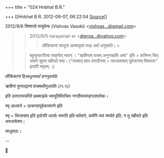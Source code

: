 +++
title = "024 Hnbhat B.R."

+++
[[Hnbhat B.R.	2012-09-07, 06:22:04 [Source](https://groups.google.com/g/bvparishat/c/LdSKkMurBMs)]]



  
  

2012/9/6 विश्वासो वासुकेयः (Vishvas Vasuki) \<[vishvas...@gmail.com]()\>

  

> 
> > 2012/9/5 narayanan er \<[drerna...@yahoo.com]()\>  
> > 
> > > लौकिकानां साधूनां अस्मादृशां वाक् अर्थं अनुवर्तते। >
> 
> >   
> > 
> > बहुसुन्दररीत्या व्यवृणोत् भवान् । "ऋषीणाम् वाचम् अनुगच्छति अर्थः" इति > कस्मिन् चित् भाषणे श्रुतम् स्म्रीयते मया। ("तस्मात् शाप-वरादीनाम् > साध्यतायाम् पूर्वजानाम् विश्वासः" इत्यपि स्मृतम् ।)  
>   

लौकिकानां हि*साधूनामर्थं वागनुवर्तते*/

ऋषीणां पुनराद्यानां वाचमर्थोनुधावति //१.१//

  

इति उत्तररामचरिते प्रथमाङ्के भवभूतिविरचितः नान्दीरूपमङ्गलश्लोकः।



स्मृ आध्याने = उत्कण्ठापूर्वकस्मरणे इति

स्मृ = चिन्तायाम् इति द्वयोरपि धात्वोः स्मरति इति वर्तमाने, कर्मणि रूपं स्मर्यते इति, न तु स्म्रीयते इति अवधार्यताम्।

  

साधुवादाः।

--



